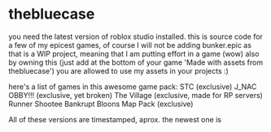 # thebluecase

you need the latest version of roblox studio installed.
this is source code for a few of my epicest games, of course I will not be adding bunker.epic as that is a WIP project, meaning that I am putting effort in a game (wow)
also by owning this (just add at the bottom of your game 'Made with assets from thebluecase') you are allowed to use my assets in your projects :)

here's a list of games in this awesome game pack:
STC (exclusive)
J_NAC OBBY!!! (exclusive, yet broken)
The Village (exclusive, made for RP servers)
Runner
Shootee
Bankrupt
Bloons Map Pack (exclusive)

All of these versions are timestamped, aprox. the newest one is
